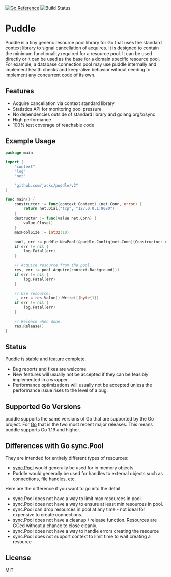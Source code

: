 [![Go Reference](https://pkg.go.dev/badge/github.com/jackc/puddle/v2.svg)](https://pkg.go.dev/github.com/jackc/puddle/v2)
![Build Status](https://github.com/jackc/puddle/actions/workflows/ci.yml/badge.svg)

# Puddle

Puddle is a tiny generic resource pool library for Go that uses the standard
context library to signal cancellation of acquires. It is designed to contain
the minimum functionality required for a resource pool. It can be used directly
or it can be used as the base for a domain specific resource pool. For example,
a database connection pool may use puddle internally and implement health checks
and keep-alive behavior without needing to implement any concurrent code of its
own.

## Features

* Acquire cancellation via context standard library
* Statistics API for monitoring pool pressure
* No dependencies outside of standard library and golang.org/x/sync
* High performance
* 100% test coverage of reachable code

## Example Usage

```go
package main

import (
	"context"
	"log"
	"net"

	"github.com/jackc/puddle/v2"
)

func main() {
	constructor := func(context.Context) (net.Conn, error) {
		return net.Dial("tcp", "127.0.0.1:8080")
	}
	destructor := func(value net.Conn) {
		value.Close()
	}
	maxPoolSize := int32(10)

	pool, err := puddle.NewPool(&puddle.Config[net.Conn]{Constructor: constructor, Destructor: destructor, MaxSize: maxPoolSize})
	if err != nil {
		log.Fatal(err)
	}

	// Acquire resource from the pool.
	res, err := pool.Acquire(context.Background())
	if err != nil {
		log.Fatal(err)
	}

	// Use resource.
	_, err = res.Value().Write([]byte{1})
	if err != nil {
		log.Fatal(err)
	}

	// Release when done.
	res.Release()
}
```

## Status

Puddle is stable and feature complete.

* Bug reports and fixes are welcome.
* New features will usually not be accepted if they can be feasibly implemented in a wrapper.
* Performance optimizations will usually not be accepted unless the performance issue rises to the level of a bug.

## Supported Go Versions

puddle supports the same versions of Go that are supported by the Go project. For [Go](https://golang.org/doc/devel/release.html#policy) that is the two most recent major releases. This means puddle supports Go 1.19 and higher.

## Differences with Go sync.Pool

They are intended for entirely different types of resources:
* [sync.Pool](https://pkg.go.dev/sync#Pool) would generally be used for in memory objects.
* Puddle would generally be used for handles to external objects such as connections, file handles, etc.

Here are the difference if you want to go into the detail
* sync.Pool does not have a way to limit max resources in pool.
* sync.Pool does not have a way to ensure at least min resources in pool.
* sync.Pool can drop resources in pool at any time - not ideal for expensive to create connections.
* sync.Pool does not have a cleanup / release function. Resources are GCed without a chance to close cleanly.
* sync.Pool does not have a way to handle errors creating the resource
* sync.Pool does not support context to limit time to wait creating a resource

## License

MIT
